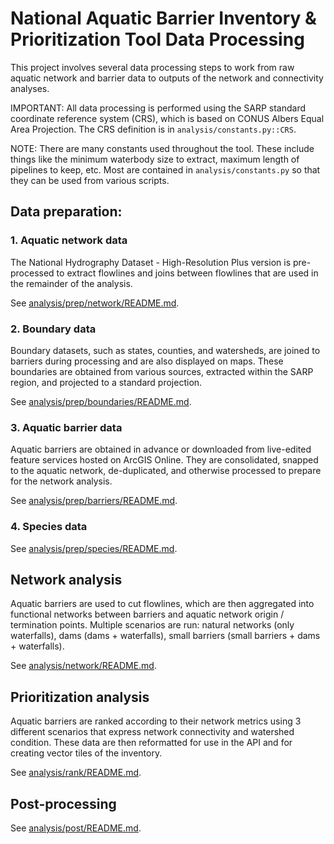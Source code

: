 # National Aquatic Barrier Inventory & Prioritization Tool Data Processing

This project involves several data processing steps to work from raw aquatic network and barrier data to outputs of the network and connectivity analyses.

IMPORTANT:
All data processing is performed using the SARP standard coordinate reference system (CRS), which is based on CONUS Albers Equal Area Projection. The CRS definition is in `analysis/constants.py::CRS`.

NOTE:
There are many constants used throughout the tool. These include things like the minimum waterbody size to extract, maximum length of pipelines to keep, etc.
Most are contained in `analysis/constants.py` so that they can be used from various scripts.

## Data preparation:

### 1. Aquatic network data

The National Hydrography Dataset - High-Resolution Plus version is pre-processed to extract flowlines and joins between flowlines that are used in the remainder of the analysis.

See [analysis/prep/network/README.md](prep/network).

### 2. Boundary data

Boundary datasets, such as states, counties, and watersheds, are joined to barriers during processing and are also displayed on maps. These boundaries are obtained from various sources, extracted within the SARP region, and projected to a standard projection.

See [analysis/prep/boundaries/README.md](prep/boundaries).

### 3. Aquatic barrier data

Aquatic barriers are obtained in advance or downloaded from live-edited feature services hosted on ArcGIS Online. They are consolidated, snapped to the aquatic network, de-duplicated, and otherwise processed to prepare for the network analysis.

See [analysis/prep/barriers/README.md](prep/barriers).

### 4. Species data

See [analysis/prep/species/README.md](prep/species).

## Network analysis

Aquatic barriers are used to cut flowlines, which are then aggregated into functional networks between barriers and aquatic network origin / termination points. Multiple scenarios are run: natural networks (only waterfalls), dams (dams + waterfalls), small barriers (small barriers + dams + waterfalls).

See [analysis/network/README.md](network).

## Prioritization analysis

Aquatic barriers are ranked according to their network metrics using 3 different scenarios that express network connectivity and watershed condition. These data are then reformatted for use in the API and for creating vector tiles of the inventory.

See [analysis/rank/README.md](rank).

## Post-processing

See [analysis/post/README.md](post).
